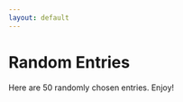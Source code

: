 ```yaml
---
layout: default
---
```


# Random Entries

Here are 50 randomly chosen entries. Enjoy!

## <div id="random_posts"></div>